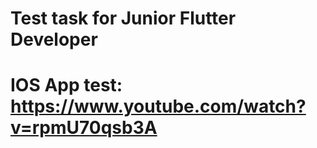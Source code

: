 # Test task for Junior Flutter Developer

# IOS App test: https://www.youtube.com/watch?v=rpmU70qsb3A
